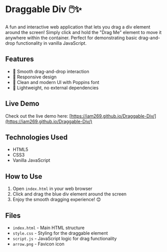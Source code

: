 # Draggable Div 🖱️✨

A fun and interactive web application that lets you drag a div element around the screen! Simply click and hold the "Drag Me" element to move it anywhere within the container. Perfect for demonstrating basic drag-and-drop functionality in vanilla JavaScript.

## Features
- 🎯 Smooth drag-and-drop interaction
- 📱 Responsive design
- 🎨 Clean and modern UI with Poppins font
- 🚀 Lightweight, no external dependencies

## Live Demo
Check out the live demo here: [https://iam269.github.io/Draggable-Div/](https://iam269.github.io/Draggable-Div/)

## Technologies Used
- HTML5
- CSS3
- Vanilla JavaScript

## How to Use
1. Open `index.html` in your web browser
2. Click and drag the blue div element around the screen
3. Enjoy the smooth dragging experience! 😊

## Files
- `index.html` - Main HTML structure
- `style.css` - Styling for the draggable element
- `script.js` - JavaScript logic for drag functionality
- `arrow.png` - Favicon icon